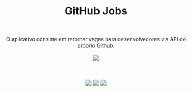 

<h1 align="center">GitHub Jobs</h1><br>

<p align="center">
  O aplicativo consiste em retornar vagas para desenvolvedores via API do próprio Github.
  <br><br>
  <img src="https://img.shields.io/static/v1?label=BUILT%20FOR&message=REACT%20NATIVE&color=dark">
  <br><br><br><br>
  <img src="https://user-images.githubusercontent.com/46490801/73594306-dfbe1080-44eb-11ea-8890-5b4c6676a7a1.png">
  <img src="https://user-images.githubusercontent.com/46490801/73594308-e2206a80-44eb-11ea-99de-f0b0b832f172.png">
  <img src="https://user-images.githubusercontent.com/46490801/73594309-e3ea2e00-44eb-11ea-9dba-f04fea1a151a.png">
